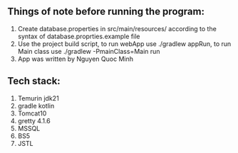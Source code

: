 ## Things of note before running the program:
1. Create database.properties in src/main/resources/ according to the syntax of database.proprties.example file
2. Use the project build script, to run webApp use ./gradlew appRun, to run Main class use ./gradlew -PmainClass=Main run
3. App was written by Nguyen Quoc Minh

## Tech stack:
1. Temurin jdk21
2. gradle kotlin
3. Tomcat10
4. gretty 4.1.6
5. MSSQL
6. BS5
7. JSTL
